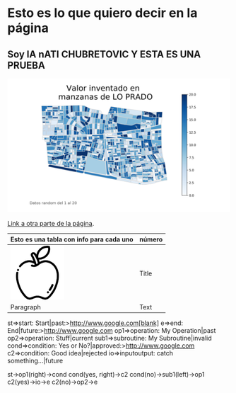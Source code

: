 # Esto es lo que quiero decir en la página

## Soy lA nATI CHUBRETOVIC Y ESTA ES UNA PRUEBA

![A test image](map_export.png)

[Link a otra parte de la página](https://natichubretovic.github.io./nati).

| Esto es una tabla con info para cada uno    | número|
| ----------- | ----------- |
| ![icono](Unknown.png)     | Title       |
| Paragraph   | Text        |


st=>start: Start|past:>http://www.google.com[blank]
e=>end: End|future:>http://www.google.com
op1=>operation: My Operation|past
op2=>operation: Stuff|current
sub1=>subroutine: My Subroutine|invalid
cond=>condition: Yes
or No?|approved:>http://www.google.com
c2=>condition: Good idea|rejected
io=>inputoutput: catch something...|future

st->op1(right)->cond
cond(yes, right)->c2
cond(no)->sub1(left)->op1
c2(yes)->io->e
c2(no)->op2->e
